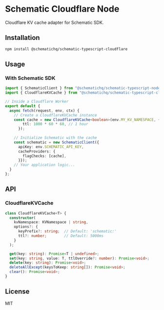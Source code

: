 # Schematic Cloudflare Node

Cloudflare KV cache adapter for Schematic SDK.

## Installation

```bash
npm install @schematichq/schematic-typescript-cloudflare
```

## Usage

### With Schematic SDK

```typescript
import { SchematicClient } from "@schematichq/schematic-typescript-node";
import { CloudflareKVCache } from "@schematichq/schematic-typescript-cloudflare";

// Inside a Cloudflare Worker
export default {
  async fetch(request, env, ctx) {
    // Create a CloudflareKVCache instance
    const cache = new CloudflareKVCache<boolean>(env.MY_KV_NAMESPACE, {
        ttl: 1000 * 60 * 60, // 1 hour
      });
    
    // Initialize Schematic with the cache
    const schematic = new SchematicClient({
      apiKey: env.SCHEMATIC_API_KEY,
      cacheProviders: {
        flagChecks: [cache],
      }});
    // Your application logic...
  }
};
```

## API

### CloudflareKVCache

```typescript
class CloudflareKVCache<T> {
  constructor(
    kvNamespace: KVNamespace | string,
    options?: {
      keyPrefix?: string;  // Default: 'schematic:'
      ttl?: number;        // Default: 5000ms
    }
  );

  get(key: string): Promise<T | undefined>;
  set(key: string, value: T, ttlOverride?: number): Promise<void>;
  delete(key: string): Promise<void>;
  deleteAllExcept(keysToKeep: string[]): Promise<void>;
  clear(): Promise<void>;
}
```

## License

MIT
